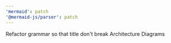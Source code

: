 ```yaml
---
'mermaid': patch
'@mermaid-js/parser': patch
---
```


Refactor grammar so that title don't break Architecture Diagrams
